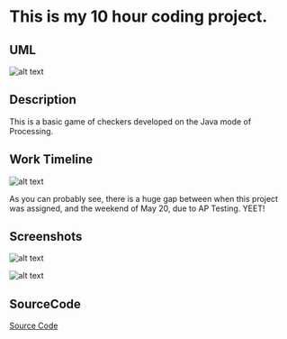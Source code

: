# This is my 10 hour coding project.

## UML

![alt text](https://bcinbis.github.io/10HourProject/Images/UML.png)

## Description

This is a basic game of checkers developed on the Java mode of Processing.

## Work Timeline

![alt text](https://bcinbis.github.io/10HourProject/Images/timeline.png)

As you can probably see, there is a huge gap between when this project was assigned, and the weekend of May 20, due to AP Testing. YEET!

## Screenshots

![alt text](https://bcinbis.github.io/10HourProject/Images/Setup.png)

![alt text](https://bcinbis.github.io/10HourProject/Images/progress.png)

## SourceCode

[Source Code](https://github.com/bcinbis/10HourProject/tree/master/SourceCode)
